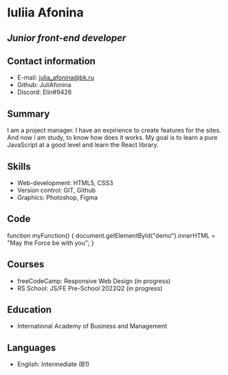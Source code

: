 # Iuliia Afonina
## _Junior front-end developer_

## Contact information
- E-mail: julia_afonina@bk.ru
- Github: JuliAfonina
- Discord: Elin#9426

## Summary
I am a project manager. I have an expirience to create features for the sites. And now i am study, to know how does it works. My goal is to learn a pure JavaScript at a good level and learn the React library.

## Skills
- Web-development: HTML5, CSS3
- Version control: GIT, Github
- Graphics: Photoshop, Figma

## Code
function myFunction() {
document.getElementById("demo").innerHTML = 
"May the Force be with you";
}

## Courses
- freeCodeCamp: Responsive Web Design (in progress)
- RS School: JS/FE Pre-School 2022Q2 (in progress)

## Education
- International Academy of Business and Management

## Languages
- English: Intermediate (B1)
